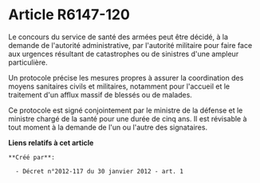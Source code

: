 # Article R6147-120

Le concours du service de santé des armées peut être décidé, à la demande de l'autorité administrative, par l'autorité
militaire pour faire face aux urgences résultant de catastrophes ou de sinistres d'une ampleur particulière. 

Un protocole précise les mesures propres à assurer la coordination des moyens sanitaires civils et militaires, notamment pour
l'accueil et le traitement d'un afflux massif de blessés ou de malades. 

Ce protocole est signé conjointement par le ministre de la défense et le ministre chargé de la santé pour une durée de cinq
ans. Il est révisable à tout moment à la demande de l'un ou l'autre des signataires.

**Liens relatifs à cet article**

	**Créé par**:

	  - Décret n°2012-117 du 30 janvier 2012 - art. 1
